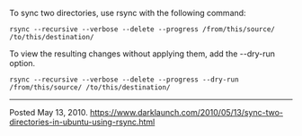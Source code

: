 To sync two directories, use rsync with the following command:
```
rsync --recursive --verbose --delete --progress /from/this/source/ /to/this/destination/
```

To view the resulting changes without applying them, add the --dry-run option.
```
rsync --recursive --verbose --delete --progress --dry-run /from/this/source/ /to/this/destination/
```

---


Posted May 13, 2010.
https://www.darklaunch.com/2010/05/13/sync-two-directories-in-ubuntu-using-rsync.html